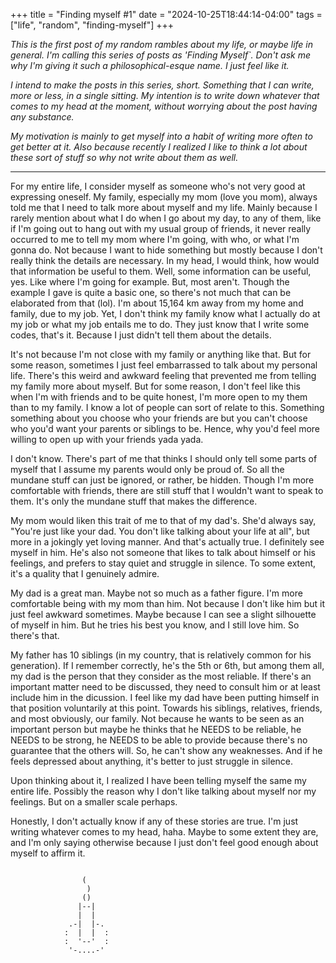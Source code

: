 +++
title = "Finding myself #1"
date = "2024-10-25T18:44:14-04:00"
tags = ["life", "random", "finding-myself"]
+++

_This is the first post of my random rambles about my life, or maybe life in general. I'm calling this series of posts as 'Finding Myself`. Don't ask me why I'm giving it such a philosophical-esque name. I just feel like it._

_I intend to make the posts in this series, short. Something that I can write, more or less, in a single sitting. My intention is to write down whatever that comes to my head at the moment, without worrying about the post having any substance._

_My motivation is mainly to get myself into a habit of writing more often to get better at it. Also because recently I realized I like to think a lot about these sort of stuff so why not write about them as well._

---

For my entire life, I consider myself as someone who's not very good at expressing oneself. My family, especially my mom (love you mom), always told me that I need to talk more about myself and my life. Mainly because I rarely mention about what I do when I go about my day, to any of them, like if I'm going out to hang out with my usual group of friends, it never really occurred to me to tell my mom where I'm going, with who, or what I'm gonna do. Not because I want to hide something but mostly because I don't really think the details are necessary. In my head, I would think, how would that information be useful to them. Well, some information can be useful, yes. Like where I'm going for example. But, most aren't. Though the example I gave is quite a basic one, so there's not much that can be elaborated from that (lol). I'm about 15,164 km away from my home and family, due to my job. Yet, I don't think my family know what I actually do at my job or what my job entails me to do. They just know that I write some codes, that's it. Because I just didn't tell them about the details.

It's not because I'm not close with my family or anything like that. But for some reason, sometimes I just feel embarrassed to talk about my personal life. There's this weird and awkward feeling that prevented me from telling my family more about myself. But for some reason, I don't feel like this when I'm with friends and to be quite honest, I'm more open to my them than to my family. I know a lot of people can sort of relate to this. Something something about you choose who your friends are but you can't choose who you'd want your parents or siblings to be. Hence, why you'd feel more willing to open up with your friends yada yada.

I don't know. There's part of me that thinks I should only tell some parts of myself that I assume my parents would only be proud of. So all the mundane stuff can just be ignored, or rather, be hidden. Though I'm more comfortable with friends, there are still stuff that I wouldn't want to speak to them. It's only the mundane stuff that makes the difference.

My mom would liken this trait of me to that of my dad's. She'd always say, "You're just like your dad. You don't like talking about your life at all", but more in a jokingly yet loving manner. And that's actually true. I definitely see myself in him. He's also not someone that likes to talk about himself or his feelings, and prefers to stay quiet and struggle in silence. To some extent, it's a quality that I genuinely admire.

My dad is a great man. Maybe not so much as a father figure. I'm more comfortable being with my mom than him. Not because I don't like him but it just feel awkward sometimes. Maybe because I can see a slight silhouette of myself in him. But he tries his best you know, and I still love him. So there's that.

My father has 10 siblings (in my country, that is relatively common for his generation). If I remember correctly, he's the 5th or 6th, but among them all, my dad is the person that they consider as the most reliable. If there's an important matter need to be discussed, they need to consult him or at least include him in the dicussion. I feel like my dad have been putting himself in that position voluntarily at this point. Towards his siblings, relatives, friends, and most obviously, our family. Not because he wants to be seen as an important person but maybe he thinks that he NEEDS to be reliable, he NEEDS to be strong, he NEEDS to be able to provide because there's no guarantee that the others will. So, he can't show any weaknesses. And if he feels depressed about anything, it's better to just struggle in silence.

Upon thinking about it, I realized I have been telling myself the same my entire life. Possibly the reason why I don't like talking about myself nor my feelings. But on a smaller scale perhaps.

Honestly, I don't actually know if any of these stories are true. I'm just writing whatever comes to my head, haha. Maybe to some extent they are, and I'm only saying otherwise because I just don't feel good enough about myself to affirm it.

<pre class="ending-asciiart">
<code>
			    (
			     )
			    ()
			   |--|
			   |  |
			 .-|  |-.
			:  |  |  :
			:  '--'  :
			 '-....-'
</code>
</pre>

